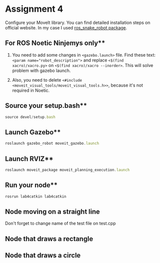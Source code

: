 # Assignment 4 
Configure your MoveIt library. You can find detailed installation steps on official website. In my case I used [ros_snake_robot package](https://github.com/fenixkz/ros_snake_robot).   

## For ROS Noetic Ninjemys only**
1. You need to add some changes in `<gazebo.launch>` file. Find these text: `<param name="robot_description">` and replace `<$(find xacro)/xacro.py>` on `<$(find xacro)/xacro --inorder>`. This will solve problem with gazebo launch. 

1. Also, you need to delete `<#include <moveit_visual_tools/moveit_visual_tools.h>>`, because it's not required in Noetic.

## Source your setup.bash**
```javascript
source devel/setup.bash
```

## Launch Gazebo**
 ```javascript
roslaunch gazebo_robot moveit_gazebo.launch
```

## Launch RVIZ**
 ```javascript
roslaunch moveit_package moveit_planning_execution.launch
```

## Run your node**
 ```javascript
rosrun lab4catkin lab4catkin
```
## Node moving on a straight line
Don't forget to change name of the test file on test.cpp

## Node that draws a rectangle

## Node that draws a circle



